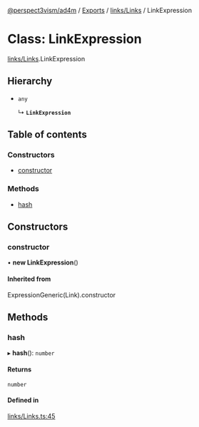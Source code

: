 [@perspect3vism/ad4m](../README.md) / [Exports](../modules.md) / [links/Links](../modules/links_Links.md) / LinkExpression

# Class: LinkExpression

[links/Links](../modules/links_Links.md).LinkExpression

## Hierarchy

- `any`

  ↳ **`LinkExpression`**

## Table of contents

### Constructors

- [constructor](links_Links.LinkExpression.md#constructor)

### Methods

- [hash](links_Links.LinkExpression.md#hash)

## Constructors

### constructor

• **new LinkExpression**()

#### Inherited from

ExpressionGeneric(Link).constructor

## Methods

### hash

▸ **hash**(): `number`

#### Returns

`number`

#### Defined in

[links/Links.ts:45](https://github.com/perspect3vism/ad4m/blob/2628235/src/links/Links.ts#L45)
